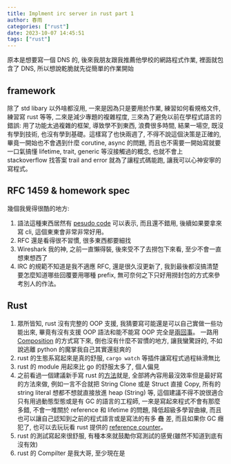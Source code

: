 ```yaml
---
title: Implment irc server in rust part 1
author: 春雨
categories: ["rust"]
date: 2023-10-07 14:45:51
tags: ["rust"]
---
```


原本是想要寫一個 DNS 的, 後來我朋友跟我推薦他學校的網路程式作業, 裡面就包含了 DNS, 所以想說乾脆就先從簡單的作業開始

## framework
除了 std libary 以外啥都沒用, 一來是因為只是要用於作業, 練習如何看規格文件, 練習寫 rust 等等, 二來是減少專題的複雜程度, 三來為了避免以前在學程式語言的錯誤: 用了功能太過複雜的框架, 導致學不到東西, 浪費很多時間, 結果一場空, 既沒有學到技術, 也沒有學到基礎。這樣寫了也快兩週了, 不得不說這個決策是正確的, 畢竟一開始也不會遇到什麼 corutine, async 的問題, 而且也不需要一開始寫就要一口氣搞懂 lifetime, trait, generic 等沒接觸過的概念, 也就不會上 stackoverflow 找答案 trail and error 就為了讓程式碼能跑, 讓我可以心神安寧的寫程式。

## RFC 1459 & homework spec
幾個我覺得很酷的地方:
1. 語法這種東西居然有 [pesudo code](https://www.freecodecamp.org/news/what-are-bnf-and-ebnf/) 可以表示, 而且還不錯用, 後續如果要拿來寫 cli, 這個東東會非常非常好用。
2. RFC 還是看得很不習慣, 很多東西都要細找
3. Wireshark 我的神, 之前一直懶得裝, 後來受不了去撈包下來看, 至少不會一直想東想西了
8. IRC 的規範不知道是我不適應 RFC, 還是很久沒更新了, 我到最後都沒搞清楚要怎麼知道哪些回覆要用哪種 prefix, 無可奈何之下只好用撈封包的方式來參考別人的作法。


## Rust 
1. 眾所皆知, rust 沒有完整的 OOP 支援, 我猜要寫可能還是可以自己實做一些功能出來, 畢竟有沒有支援 OOP 語法和能不能寫 OOP 完全是[兩回事](https://hackmd.io/@sysprog/c-oop)。 一路用 [Composition](https://www.youtube.com/watch?v=hxGOiiR9ZKg&ab_channel=CodeAesthetic) 的方式寫下來, 倒也沒有什麼不習慣的地方, 讓我蠻驚訝的, 不如說逃離 python 的魔掌我自己其實還挺爽的
2. rust 的生態系寫起來是真的舒服, `cargo watch` 等插件讓寫程式過程絲滑無比
3. rust 的 module 用起來比 go 的舒服太多了, 個人偏見
4. 之前看過一個建議新手寫 rust 的[方法](https://youtu.be/2hXNd6x9sZs?si=POoo3vx7464yVOGH&t=555)就是, 全部將內容用最沒效率但是最好寫的方法來做, 例如一言不合就把 String Clone 或是 Struct 直接 Copy, 所有的 string literal 想都不想就直接放進 heap (String) 等, 這個建議不得不說很適合只有用過動態型態或是有 GC 的語言的工程師, 一來是寫起來程式不會有那麼多錯, 不會一堆關於 reference 和 lifetime 的問題, 降低超級多學習曲線, 而且也可以讓自己認知到之前的程式語言或是寫法的有多 ~~蠢~~ 差, 而且如果你 GC 癮犯了, 也可以去玩玩看 rust 提供的 [reference counter](https://doc.rust-lang.org/book/ch15-04-rc.html)。
5. rust 的測試寫起來很舒服, 有種本來就鼓勵你寫測試的感覺(雖然不知道到底有沒有效)
6. rust 的 Compilter 是我大哥, 至少現在是